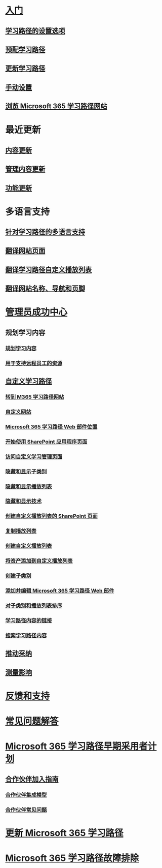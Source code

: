 # [入门](index.md)  
## [学习路径的设置选项](custom_setupoptions.md)
## [预配学习路径](custom_provision.md)
## [更新学习路径](custom_update.md)
## [手动设置](custom_manualsetup.md)
## [浏览 Microsoft 365 学习路径网站](custom_exploresite.md)
# 最近更新 
## [内容更新](custom_contentupdates.md) 
## [管理内容更新](custom_contentupdatesmanage.md)
## [功能更新](custom_featureupdates.md)
# 多语言支持
## [针对学习路径的多语言支持](custom_overview_ml.md)
## [翻译网站页面](custom_translate_page_ml.md)
## [翻译学习路径自定义播放列表](custom_translate_pl_ml.md)
## [翻译网站名称、导航和页脚](custom_sitenamenav_ml.md)
# [管理员成功中心](custom_successcenter.md)
## 规划学习内容 
### [规划学习内容](custom_plancontent.md)
### [用于支持远程员工的资源](custom_plancontent_remoteresources.md)
## [自定义学习路径](custom_overview.md)
### [转到 M365 学习路径网站](custom_goto.md)
### [自定义网站](custom_edithelp.md)
### [Microsoft 365 学习路径 Web 部件位置](custom_whereiswebpart.md)
### [开始使用 SharePoint 应用程序页面](custom_apppages.md)
### [访问自定义学习管理页面](custom_accessadmin.md)
### [隐藏和显示子类别](custom_hideshowsub.md)
### [隐藏和显示播放列表](custom_hideshowplaylists.md)
### [隐藏和显示技术](custom_hideshowtech.md)
### [创建自定义播放列表的 SharePoint 页面](custom_createnewpage.md)
### [复制播放列表](custom_copyplaylist.md)
### [创建自定义播放列表](custom_createnewplaylist.md)
### [将资产添加到自定义播放列表](custom_addassets.md)
### [创建子类别](custom_createnewcat.md)
### [添加并编辑 Microsoft 365 学习路径 Web 部件](custom_addwebpart.md)
### [对子类别和播放列表排序](custom_sortsubplay.md)
### [学习路径内容的链接](custom_linking.md)
### [搜索学习路径内容](custom_search.md)
## [推动采纳](driveadoption.md)
## [测量影响](custom_measureimpact.md)
# [反馈和支持](feedback.md)
# [常见问题解答](faq.md)
# [Microsoft 365 学习路径早期采用者计划](custom_partnerguide.md)
## [合作伙伴加入指南](custom_partnerguide_getfam.md)
### [合作伙伴集成模型](custom_partnerguide_contint.md) 
### [合作伙伴常见问题](custom_partner.md)
# [更新 Microsoft 365 学习路径](custom_update.md)
# [Microsoft 365 学习路径故障排除](custom_troubleshooting.md) 